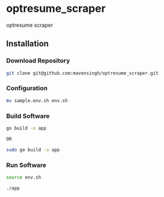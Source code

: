 # optresume_scraper

optresume scraper

## Installation

### Download Repository

```bash
git clone git@github.com:mavensingh/optresume_scraper.git
```

### Configuration

```bash
mv sample.env.sh env.sh
```

### Build Software

```bash
go build -o app

OR

sudo go build -o app
```

### Run Software

```bash
source env.sh
```

```bash
./app
```
